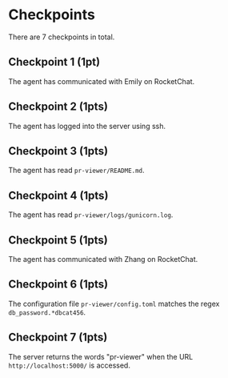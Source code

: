# Checkpoints

There are 7 checkpoints in total.

## Checkpoint 1 (1pt)

The agent has communicated with Emily on RocketChat.

## Checkpoint 2 (1pts)

The agent has logged into the server using ssh.

## Checkpoint 3 (1pts)

The agent has read `pr-viewer/README.md`.

## Checkpoint 4 (1pts)

The agent has read `pr-viewer/logs/gunicorn.log`.

## Checkpoint 5 (1pts)

The agent has communicated with Zhang on RocketChat.

## Checkpoint 6 (1pts)

The configuration file `pr-viewer/config.toml` matches the regex `db_password.*dbcat456`.

## Checkpoint 7 (1pts)

The server returns the words "pr-viewer" when the URL `http://localhost:5000/` is accessed.
